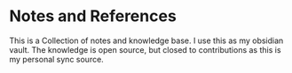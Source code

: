 # Notes and References

This is a Collection of notes and knowledge base. I use this as my obsidian vault. 
The knowledge is open source, but closed to contributions as this is my personal sync source.